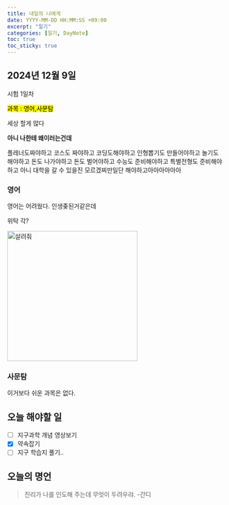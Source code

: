 ```yaml
---
title: 내일의 나에게
date: YYYY-MM-DD HH:MM:SS +09:00
excerpt: "일기"
categories: [일기, DayNote]
toc: true
toc_sticky: true
---
```


## 2024년 12월 9일

시험 1일차

<span style="background:yellow; color:black;">과목 : 영어,사문탐</span>

세상 할게 많다

**아니 나한테 왜이러는건데**

플레너도짜야하고 코스도 짜야하고 코딩도해야하고 인형뽑기도 만들어야하고 놀기도 해야하고 돈도 나가야하고 돈도 벌어야하고 수능도 준비해야하고 특별전형도 준비해야하고 아니 대학을 갈 수 있을진 모르겠찌만일단 해야하고아아아아아아

### 영어

영어는 어려웠다. 인생좆된거같은데

위탁 각?

<img src="https://dimg.donga.com/wps/NEWS/IMAGE/2020/12/31/104717623.3.jpg" alt="살려줘" width="300" />

### 사문탐

이거보다 쉬운 과목은 없다.

## 오늘 해야할 일

- [ ] 지구과학 개념 영상보기
- [x] 약속잡기
- [ ] 지구 학습지 풀기..

## 오늘의 명언

> 진리가 나를 인도해 주는데 무엇이 두려우랴. -간디
